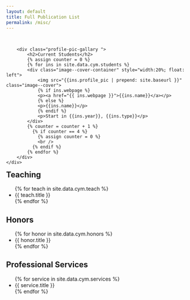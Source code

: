 ```yaml
---
layout: default
title: Full Publication List
permalink: /misc/
---
```

<!-- <h2>Current Students</h2>
<ul style="overflow: hidden">
{% for stu in site.data.cym.stu %}
  <li>{{ stu.title }}</li>
{% endfor %}
</ul> -->

<div>
    <div style="width:100%; float: left">
        <!-- <h2>Instructors</h2> -->
        <!-- <div class="image--cover-container">
            <img src="{{site.data.people.instructor.profile_pic | prepend: site.baseurl }}" class="image--cover">
            <p>{{site.data.people.instructor.name}}</p>
        </div> -->

        <div class="profile-pic-gallary ">
            <h2>Current Students</h2>
            {% assign counter = 0 %}
            {% for ins in site.data.cym.students %}
            <div class="image--cover-container" style="width:20%; float: left">
                <img src="{{ins.profile_pic | prepend: site.baseurl }}" class="image--cover">
                {% if ins.webpage %}
                <p><a href="{{ ins.webpage }}">{{ins.name}}</a></p>
                {% else %}
                <p>{{ins.name}}</p>
                {% endif %}
                <p>Start in {{ins.year}}, {{ins.type}}</p>
            </div>
            {% counter = counter + 1 %}
              {% if counter == 4 %}
                {% assign counter = 0 %}
                <br />
              {% endif %}
            {% endfor %}
        </div>
    </div>
</div>

<h2>Teaching</h2>
<ul style="overflow: hidden">
{% for teach in site.data.cym.teach %}
  <li>{{ teach.title }}</li>
{% endfor %}
</ul>

<h2>Honors</h2>

<ul style="overflow: hidden">
{% for honor in site.data.cym.honors %}
  <li>{{ honor.title }}</li>
{% endfor %}
</ul>

<!-- 
<h2>Invited Talks</h2>

<ul style="overflow: hidden">
{% for talk in site.data.cym.talks %}
  <li>{{ talk.title }}</li>
{% endfor %}
</ul> -->


<h2>Professional Services</h2>

<ul style="overflow: hidden">
{% for service in site.data.cym.services %}
  <li>{{ service.title }}</li>
{% endfor %}
</ul>